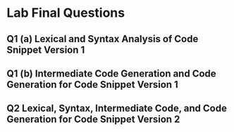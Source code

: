 # Lab Final Questions

## Q1 (a) Lexical and Syntax Analysis of Code Snippet Version 1

## Q1 (b) Intermediate Code Generation and Code Generation for Code Snippet Version 1

## Q2 Lexical, Syntax, Intermediate Code, and Code Generation for Code Snippet Version 2

